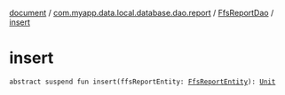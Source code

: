 [document](../../index.md) / [com.myapp.data.local.database.dao.report](../index.md) / [FfsReportDao](index.md) / [insert](./insert.md)

# insert

`abstract suspend fun insert(ffsReportEntity: `[`FfsReportEntity`](../../com.myapp.data.local.database.entity.report/-ffs-report-entity/index.md)`): `[`Unit`](https://kotlinlang.org/api/latest/jvm/stdlib/kotlin/-unit/index.html)